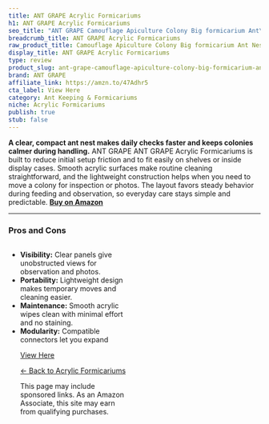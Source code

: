 ```yaml
---
title: ANT GRAPE Acrylic Formicariums
h1: ANT GRAPE Acrylic Formicariums
seo_title: "ANT GRAPE Camouflage Apiculture Colony Big formicarium Ant\u2026"
breadcrumb_title: ANT GRAPE Acrylic Formicariums
raw_product_title: Camouflage Apiculture Colony Big formicarium Ant Nest
display_title: ANT GRAPE Acrylic Formicariums
type: review
product_slug: ant-grape-camouflage-apiculture-colony-big-formicarium-ant-nest
brand: ANT GRAPE
affiliate_link: https://amzn.to/47Adhr5
cta_label: View Here
category: Ant Keeping & Formicariums
niche: Acrylic Formicariums
publish: true
stub: false
---
```


<div id="intro" class="full-width">
  <p><strong>A clear, compact ant nest makes daily checks faster and keeps colonies calmer during handling.</strong> ANT GRAPE ANT GRAPE Acrylic Formicariums is built to reduce initial setup friction and to fit easily on shelves or inside display cases. Smooth acrylic surfaces make routine cleaning straightforward, and the lightweight construction helps when you need to move a colony for inspection or photos. The layout favors steady behavior during feeding and observation, so everyday care stays simple and predictable. <a href="https://amzn.to/47Adhr5" rel="nofollow sponsored noopener" target="_blank"><strong>Buy on Amazon</strong></a></p>
</div>

<hr />
<h3 id="pros-cons">Pros and Cons</h3>
<div class="pc-grid" style="display:grid;grid-template-columns:1fr 1fr;gap:16px;">
  <ul>
    <li><strong>Visibility:</strong> Clear panels give unobstructed views for observation and photos.</li>
    <li><strong>Portability:</strong> Lightweight design makes temporary moves and cleaning easier.</li>
    <li><strong>Maintenance:</strong> Smooth acrylic wipes clean with minimal effort and no staining.</li>
    <li><strong>Modularity:</strong> Compatible connectors let you expand
<p><a class="btn" href="https://amzn.to/47Adhr5" target="_blank" rel="nofollow sponsored noopener">View Here</a></p>
<p><a href="/roundups/ant-keeping-formicariums/acrylic-formicariums/">← Back to Acrylic Formicariums</a></p>
<aside class="disclosure">This page may include sponsored links. As an Amazon Associate, this site may earn from qualifying purchases.</aside>
